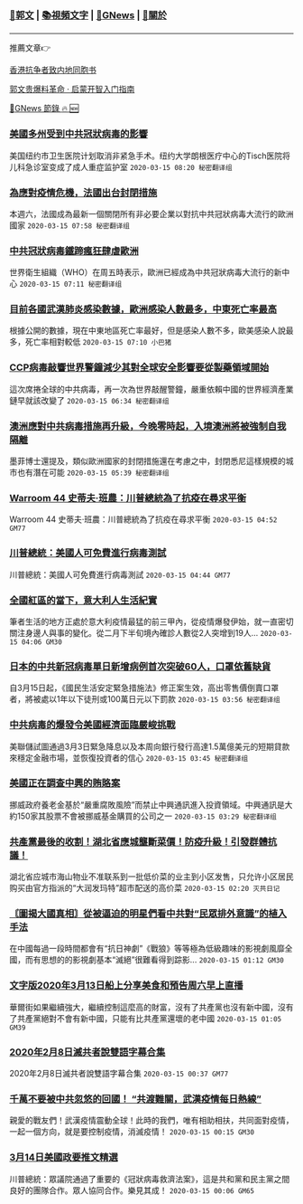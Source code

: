 ###  [:eagle:郭文](https://github.com/ourhimalayas/txt) | [:books:視頻文字](https://github.com/ourhimalayas/txt/blob/master/content/README.md) | [:newspaper:GNews](https://github.com/ourhimalayas/txt/blob/master/content/gnews/README.md) | [:pray:關於](https://github.com/ourhimalayas/home/tree/master/about)
---

推薦文章:point_right:

[香港抗争者致内地同胞书](https://github.com/ourhimalayas/news/blob/master/2019/08/a_letter_from_the_hong_kong_people.md)

[郭文贵爆料革命 · 启蒙开智入门指南](https://github.com/ourhimalayas/txt/issues/1)

[:newspaper:GNews 節錄 :fire: :new:](https://github.com/ourhimalayas/txt/blob/master/content/gnews/README.md) 



### [美國多州受到中共冠狀病毒的影響](/content/gnews/1/README.md)

美国纽约市卫生医院计划取消非紧急手术。纽约大学朗根医疗中心的Tisch医院将儿科急诊室变成了成人重症监护室  `2020-03-15 08:20 秘密翻译组`

### [為應對疫情危機，法國出台封閉措施](/content/gnews/2/README.md)

本週六，法國成為最新一個關閉所有非必要企業以對抗中共冠狀病毒大流行的歐洲國家  `2020-03-15 07:58 秘密翻译组`

### [中共冠狀病毒鐵蹄瘋狂肆虐歐洲](/content/gnews/3/README.md)

世界衛生組織（WHO）在周五時表示，歐洲已經成為中共冠狀病毒大流行的新中心  `2020-03-15 07:11 秘密翻译组`

### [目前各國武漢肺炎感染數據，歐洲感染人數最多，中東死亡率最高](/content/gnews/4/README.md)

根據公開的數據，現在中東地區死亡率最好，但是感染人數不多，歐美感染人說最多，死亡率相對較低  `2020-03-15 07:10 小巴猪`

### [CCP病毒敲響世界警鐘減少其對全球安全影響要從製藥領域開始](/content/gnews/5/README.md)

這次席捲全球的中共病毒，再一次為世界敲醒警鐘，嚴重依賴中國的世界經濟產業鏈早就該改變了  `2020-03-15 06:34 秘密翻译组`

### [澳洲應對中共病毒措施再升級，今晚零時起，入境澳洲將被強制自我隔離](/content/gnews/6/README.md)

墨菲博士還提及，類似歐洲國家的封閉措施還在考慮之中，封閉悉尼這樣規模的城市也有潛在可能  `2020-03-15 05:39 秘密翻译组`

### [Warroom 44 史蒂夫·班農：川普總統為了抗疫在尋求平衡](/content/gnews/7/README.md)

Warroom 44 史蒂夫·班農：川普總統為了抗疫在尋求平衡  `2020-03-15 04:52 GM77`

### [川普總統：美國人可免費進行病毒測試](/content/gnews/8/README.md)

川普總統：美國人可免費進行病毒測試  `2020-03-15 04:44 GM77`

### [全國紅區的當下，意大利人生活紀實](/content/gnews/9/README.md)

筆者生活的地方正處於意大利疫情最猛的前三甲內，從疫情爆發伊始，就一直密切關注身邊人與事的變化。從二月下半旬境內確診人數從2人突增到19人...  `2020-03-15 04:06 GM30`

### [日本的中共新冠病毒單日新增病例首次突破60人，口罩依舊缺貨](/content/gnews/10/README.md)

自3月15日起，《國民生活安定緊急措施法》修正案生效，高出零售價倒賣口罩者，將被處以1年以下徒刑或100萬日元以下罰款  `2020-03-15 03:56 秘密翻译组`

### [中共病毒的爆發令美國經濟面臨嚴峻挑戰](/content/gnews/11/README.md)

美聯儲試圖通過3月3日緊急降息以及本周向銀行發行高達1.5萬億美元的短期貸款來穩定金融市場，並恢復投資者的信心  `2020-03-15 03:45 秘密翻译组`

### [美國正在調查中興的賄賂案](/content/gnews/12/README.md)

挪威政府養老金基於“嚴重腐敗風險”而禁止中興通訊進入投資領域。中興通訊是大約150家其股票不會被挪威基金購買的公司之一  `2020-03-15 03:29 秘密翻译组`

### [共產黨最後的收割！湖北省應城壟斷菜價！防疫升級！引發群體抗議！](/content/gnews/13/README.md)

湖北省应城市海山物业不准联系到一批低价菜的业主到小区发售，只允许小区居民购买由官方指派的“大润发玛特”超市配送的高价菜  `2020-03-15 02:20 灭共日记`

### [〘圖揭大國真相〙從被逼迫的明星們看中共對“民眾排外意識”的植入手法](/content/gnews/14/README.md)

在中國每過一段時間都會有“抗日神劇”《戰狼》等等極為低級趣味的影視劇風靡全國，而有思想的的影視劇基本“滅絕”很難看得到踪影...  `2020-03-15 01:12 GM30`

### [文字版2020年3月13日船上分享美食和預告周六早上直播](/content/gnews/15/README.md)

華爾街如果繼續強大，繼續控制這麼高的財富，沒有了共產黨也沒有新中國，沒有了共產黨絕對不會有新中國，只能有比共產黨還壞的老中國  `2020-03-15 01:05 GM39`

### [2020年2月8日滅共者說雙語字幕合集](/content/gnews/16/README.md)

2020年2月8日滅共者說雙語字幕合集  `2020-03-15 00:37 GM77`

### [千萬不要被中共忽悠的回國！ “共渡難關，武漢疫情每日熱線”](/content/gnews/17/README.md)

親愛的戰友們！武漢疫情震動全球！此時的我們，唯有相助相扶，共同面對疫情，一起一個方向，就是要控制疫情，消滅疫情！  `2020-03-15 00:15 GM30`

### [3月14日美國政要推文精選](/content/gnews/18/README.md)

川普總統：眾議院通過了重要的《冠狀病毒救濟法案》，這是共和黨和民主黨之間良好的團隊合作。眾人協同合作。樂見其成！  `2020-03-15 00:06 GM65`

